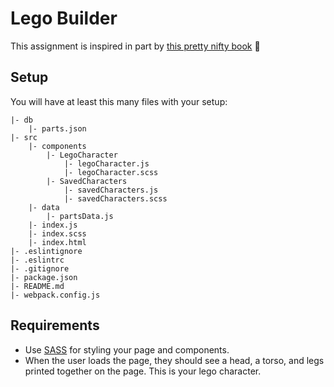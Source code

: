 # Lego Builder

This assignment is inspired in part by [this pretty nifty book](https://www.youtube.com/watch?v=tDnDrO7neUE) 📖

## Setup

You will have at least this many files with your setup:
```
|- db
    |- parts.json
|- src
    |- components
        |- LegoCharacter
            |- legoCharacter.js
            |- legoCharacter.scss
        |- SavedCharacters
            |- savedCharacters.js
            |- savedCharacters.scss
    |- data
        |- partsData.js
    |- index.js
    |- index.scss
    |- index.html
|- .eslintignore
|- .eslintrc
|- .gitignore
|- package.json
|- README.md
|- webpack.config.js
```

## Requirements

- Use [SASS](https://sass-lang.com/guide) for styling your page and components.
- When the user loads the page, they should see a head, a torso, and legs printed together on the page. This is your lego character.
